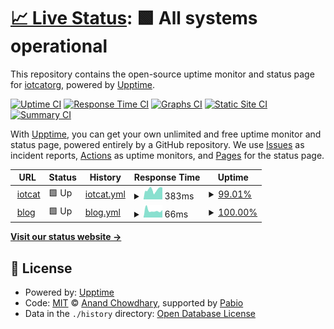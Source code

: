 # [📈 Live Status](https://status.yimian.xyz): <!--live status--> **🟩 All systems operational**

This repository contains the open-source uptime monitor and status page for [iotcatorg](https://status.yimian.xyz), powered by [Upptime](https://github.com/upptime/upptime).

[![Uptime CI](https://github.com/iotcatorg/upptime/workflows/Uptime%20CI/badge.svg)](https://github.com/iotcatorg/upptime/actions?query=workflow%3A%22Uptime+CI%22)
[![Response Time CI](https://github.com/iotcatorg/upptime/workflows/Response%20Time%20CI/badge.svg)](https://github.com/iotcatorg/upptime/actions?query=workflow%3A%22Response+Time+CI%22)
[![Graphs CI](https://github.com/iotcatorg/upptime/workflows/Graphs%20CI/badge.svg)](https://github.com/iotcatorg/upptime/actions?query=workflow%3A%22Graphs+CI%22)
[![Static Site CI](https://github.com/iotcatorg/upptime/workflows/Static%20Site%20CI/badge.svg)](https://github.com/iotcatorg/upptime/actions?query=workflow%3A%22Static+Site+CI%22)
[![Summary CI](https://github.com/iotcatorg/upptime/workflows/Summary%20CI/badge.svg)](https://github.com/iotcatorg/upptime/actions?query=workflow%3A%22Summary+CI%22)

With [Upptime](https://upptime.js.org), you can get your own unlimited and free uptime monitor and status page, powered entirely by a GitHub repository. We use [Issues](https://github.com/iotcatorg/upptime/issues) as incident reports, [Actions](https://github.com/iotcatorg/upptime/actions) as uptime monitors, and [Pages](https://status.yimian.xyz) for the status page.

<!--start: status pages-->
<!-- This summary is generated by Upptime (https://github.com/upptime/upptime) -->
<!-- Do not edit this manually, your changes will be overwritten -->
<!-- prettier-ignore -->
| URL | Status | History | Response Time | Uptime |
| --- | ------ | ------- | ------------- | ------ |
| <img alt="" src="https://icons.duckduckgo.com/ip3/iotcat.me.ico" height="13"> [iotcat](https://iotcat.me) | 🟩 Up | [iotcat.yml](https://github.com/iotcatorg/upptime/commits/HEAD/history/iotcat.yml) | <details><summary><img alt="Response time graph" src="./graphs/iotcat/response-time-week.png" height="20"> 383ms</summary><br><a href="https://status.yimian.xyz/history/iotcat"><img alt="Response time 333" src="https://img.shields.io/endpoint?url=https%3A%2F%2Fraw.githubusercontent.com%2Fiotcatorg%2Fupptime%2FHEAD%2Fapi%2Fiotcat%2Fresponse-time.json"></a><br><a href="https://status.yimian.xyz/history/iotcat"><img alt="24-hour response time 465" src="https://img.shields.io/endpoint?url=https%3A%2F%2Fraw.githubusercontent.com%2Fiotcatorg%2Fupptime%2FHEAD%2Fapi%2Fiotcat%2Fresponse-time-day.json"></a><br><a href="https://status.yimian.xyz/history/iotcat"><img alt="7-day response time 383" src="https://img.shields.io/endpoint?url=https%3A%2F%2Fraw.githubusercontent.com%2Fiotcatorg%2Fupptime%2FHEAD%2Fapi%2Fiotcat%2Fresponse-time-week.json"></a><br><a href="https://status.yimian.xyz/history/iotcat"><img alt="30-day response time 336" src="https://img.shields.io/endpoint?url=https%3A%2F%2Fraw.githubusercontent.com%2Fiotcatorg%2Fupptime%2FHEAD%2Fapi%2Fiotcat%2Fresponse-time-month.json"></a><br><a href="https://status.yimian.xyz/history/iotcat"><img alt="1-year response time 333" src="https://img.shields.io/endpoint?url=https%3A%2F%2Fraw.githubusercontent.com%2Fiotcatorg%2Fupptime%2FHEAD%2Fapi%2Fiotcat%2Fresponse-time-year.json"></a></details> | <details><summary><a href="https://status.yimian.xyz/history/iotcat">99.01%</a></summary><a href="https://status.yimian.xyz/history/iotcat"><img alt="All-time uptime 95.77%" src="https://img.shields.io/endpoint?url=https%3A%2F%2Fraw.githubusercontent.com%2Fiotcatorg%2Fupptime%2FHEAD%2Fapi%2Fiotcat%2Fuptime.json"></a><br><a href="https://status.yimian.xyz/history/iotcat"><img alt="24-hour uptime 100.00%" src="https://img.shields.io/endpoint?url=https%3A%2F%2Fraw.githubusercontent.com%2Fiotcatorg%2Fupptime%2FHEAD%2Fapi%2Fiotcat%2Fuptime-day.json"></a><br><a href="https://status.yimian.xyz/history/iotcat"><img alt="7-day uptime 99.01%" src="https://img.shields.io/endpoint?url=https%3A%2F%2Fraw.githubusercontent.com%2Fiotcatorg%2Fupptime%2FHEAD%2Fapi%2Fiotcat%2Fuptime-week.json"></a><br><a href="https://status.yimian.xyz/history/iotcat"><img alt="30-day uptime 99.77%" src="https://img.shields.io/endpoint?url=https%3A%2F%2Fraw.githubusercontent.com%2Fiotcatorg%2Fupptime%2FHEAD%2Fapi%2Fiotcat%2Fuptime-month.json"></a><br><a href="https://status.yimian.xyz/history/iotcat"><img alt="1-year uptime 95.77%" src="https://img.shields.io/endpoint?url=https%3A%2F%2Fraw.githubusercontent.com%2Fiotcatorg%2Fupptime%2FHEAD%2Fapi%2Fiotcat%2Fuptime-year.json"></a></details>
| <img alt="" src="https://icons.duckduckgo.com/ip3/blog.iotcat.me.ico" height="13"> [blog](https://blog.iotcat.me) | 🟩 Up | [blog.yml](https://github.com/iotcatorg/upptime/commits/HEAD/history/blog.yml) | <details><summary><img alt="Response time graph" src="./graphs/blog/response-time-week.png" height="20"> 66ms</summary><br><a href="https://status.yimian.xyz/history/blog"><img alt="Response time 148" src="https://img.shields.io/endpoint?url=https%3A%2F%2Fraw.githubusercontent.com%2Fiotcatorg%2Fupptime%2FHEAD%2Fapi%2Fblog%2Fresponse-time.json"></a><br><a href="https://status.yimian.xyz/history/blog"><img alt="24-hour response time 70" src="https://img.shields.io/endpoint?url=https%3A%2F%2Fraw.githubusercontent.com%2Fiotcatorg%2Fupptime%2FHEAD%2Fapi%2Fblog%2Fresponse-time-day.json"></a><br><a href="https://status.yimian.xyz/history/blog"><img alt="7-day response time 66" src="https://img.shields.io/endpoint?url=https%3A%2F%2Fraw.githubusercontent.com%2Fiotcatorg%2Fupptime%2FHEAD%2Fapi%2Fblog%2Fresponse-time-week.json"></a><br><a href="https://status.yimian.xyz/history/blog"><img alt="30-day response time 123" src="https://img.shields.io/endpoint?url=https%3A%2F%2Fraw.githubusercontent.com%2Fiotcatorg%2Fupptime%2FHEAD%2Fapi%2Fblog%2Fresponse-time-month.json"></a><br><a href="https://status.yimian.xyz/history/blog"><img alt="1-year response time 148" src="https://img.shields.io/endpoint?url=https%3A%2F%2Fraw.githubusercontent.com%2Fiotcatorg%2Fupptime%2FHEAD%2Fapi%2Fblog%2Fresponse-time-year.json"></a></details> | <details><summary><a href="https://status.yimian.xyz/history/blog">100.00%</a></summary><a href="https://status.yimian.xyz/history/blog"><img alt="All-time uptime 98.74%" src="https://img.shields.io/endpoint?url=https%3A%2F%2Fraw.githubusercontent.com%2Fiotcatorg%2Fupptime%2FHEAD%2Fapi%2Fblog%2Fuptime.json"></a><br><a href="https://status.yimian.xyz/history/blog"><img alt="24-hour uptime 100.00%" src="https://img.shields.io/endpoint?url=https%3A%2F%2Fraw.githubusercontent.com%2Fiotcatorg%2Fupptime%2FHEAD%2Fapi%2Fblog%2Fuptime-day.json"></a><br><a href="https://status.yimian.xyz/history/blog"><img alt="7-day uptime 100.00%" src="https://img.shields.io/endpoint?url=https%3A%2F%2Fraw.githubusercontent.com%2Fiotcatorg%2Fupptime%2FHEAD%2Fapi%2Fblog%2Fuptime-week.json"></a><br><a href="https://status.yimian.xyz/history/blog"><img alt="30-day uptime 100.00%" src="https://img.shields.io/endpoint?url=https%3A%2F%2Fraw.githubusercontent.com%2Fiotcatorg%2Fupptime%2FHEAD%2Fapi%2Fblog%2Fuptime-month.json"></a><br><a href="https://status.yimian.xyz/history/blog"><img alt="1-year uptime 98.74%" src="https://img.shields.io/endpoint?url=https%3A%2F%2Fraw.githubusercontent.com%2Fiotcatorg%2Fupptime%2FHEAD%2Fapi%2Fblog%2Fuptime-year.json"></a></details>

<!--end: status pages-->

[**Visit our status website →**](https://status.yimian.xyz)

## 📄 License

- Powered by: [Upptime](https://github.com/upptime/upptime)
- Code: [MIT](./LICENSE) © [Anand Chowdhary](https://anandchowdhary.com), supported by [Pabio](https://pabio.com)
- Data in the `./history` directory: [Open Database License](https://opendatacommons.org/licenses/odbl/1-0/)
